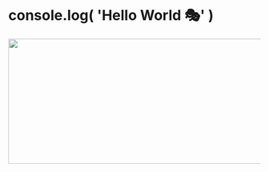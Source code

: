 # console.log( 'Hello World 🎭' )

<p align="center">
<img  width="1000" height="250" src="https://media.giphy.com/media/26tn33aiTi1jkl6H6/source.gif">
  </p>


